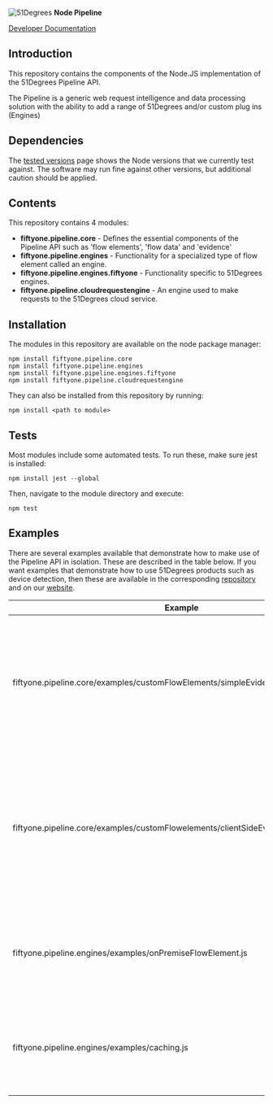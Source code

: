 ![51Degrees](https://51degrees.com/img/logo.png?utm_source=github&utm_medium=repository&utm_content=readme_main&utm_campaign=node-open-source "Data rewards the curious") **Node Pipeline**

[Developer Documentation](https://51degrees.com/pipeline-node/index.html?utm_source=github&utm_medium=repository&utm_content=documentation&utm_campaign=node-open-source "developer documentation")

## Introduction
This repository contains the components of the Node.JS implementation of the 51Degrees Pipeline API.

The Pipeline is a generic web request intelligence and data processing solution with the ability to 
add a range of 51Degrees and/or custom plug ins (Engines) 

## Dependencies

The [tested versions](https://51degrees.com/documentation/_info__tested_versions.html) page shows 
the Node versions that we currently test against. The software may run fine against other versions, 
but additional caution should be applied.

## Contents
This repository contains 4 modules:

- **fiftyone.pipeline.core** - Defines the essential components of the Pipeline API such as 'flow elements', 'flow data' and 'evidence'
- **fiftyone.pipeline.engines** - Functionality for a specialized type of flow element called an engine.
- **fiftyone.pipeline.engines.fiftyone** - Functionality specific to 51Degrees engines.
- **fiftyone.pipeline.cloudrequestengine** - An engine used to make requests to the 51Degrees cloud service.

## Installation

The modules in this repository are available on the node package manager:

```
npm install fiftyone.pipeline.core
npm install fiftyone.pipeline.engines
npm install fiftyone.pipeline.engines.fiftyone
npm install fiftyone.pipeline.cloudrequestengine
```

They can also be installed from this repository by running:

```
npm install <path to module>
```

## Tests
Most modules include some automated tests. To run these, make sure jest is installed:

```
npm install jest --global
```

Then, navigate to the module directory and execute:

```
npm test
```

## Examples

There are several examples available that demonstrate how to make use of the Pipeline API in isolation. These are described in the table below.
If you want examples that demonstrate how to use 51Degrees products such as device detection, then these are available in the corresponding [repository](https://github.com/51Degrees/device-detection-node) and on our [website](https://51degrees.com/documentation/_examples__device_detection__index.html).

| Example                                | Description |
|----------------------------------------|-------------|
| fiftyone.pipeline.core/examples/customFlowElements/simpleEvidenceFlowElement.js | Demonstrates how to create a custom flow element that takes some evidence (birthdate) and returns something related to that evidence (star sign) |
| fiftyone.pipeline.core/examples/customFlowelements/clientSideEvidenceFlowElement.js | Demonstrates how to modify the flow element from the 'simple evidence' example to gather evidence from code running on the client device (i.e. JavaScript). |
| fiftyone.pipeline.engines/examples/onPremiseFlowElement.js | Demonstrates the creation of an engine that uses an auto-updating datafile to populate properties |
| fiftyone.pipeline.engines/examples/caching.js | Demonstrates a custom cache that makes use of the result caching feature that engines provide. |
